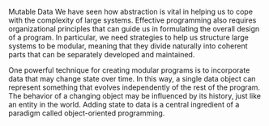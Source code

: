 Mutable Data
We have seen how abstraction is vital in helping us to cope with the complexity of large systems. Effective programming also requires organizational principles that can guide us in formulating the overall design of a program. In particular, we need strategies to help us structure large systems to be modular, meaning that they divide naturally into coherent parts that can be separately developed and maintained.

One powerful technique for creating modular programs is to incorporate data that may change state over time. In this way, a single data object can represent something that evolves independently of the rest of the program. The behavior of a changing object may be influenced by its history, just like an entity in the world. Adding state to data is a central ingredient of a paradigm called object-oriented programming.
